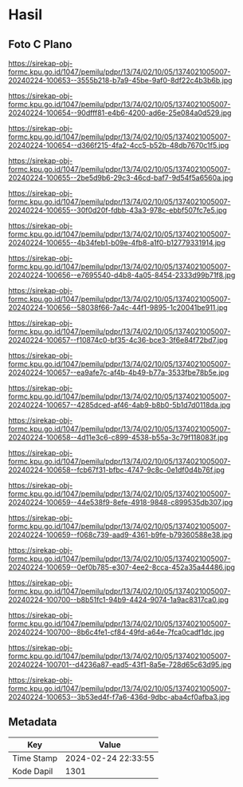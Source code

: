 # Hasil

## Foto C Plano

https://sirekap-obj-formc.kpu.go.id/1047/pemilu/pdpr/13/74/02/10/05/1374021005007-20240224-100653--3555b218-b7a9-45be-9af0-8df22c4b3b6b.jpg

https://sirekap-obj-formc.kpu.go.id/1047/pemilu/pdpr/13/74/02/10/05/1374021005007-20240224-100654--90dfff81-e4b6-4200-ad6e-25e084a0d529.jpg

https://sirekap-obj-formc.kpu.go.id/1047/pemilu/pdpr/13/74/02/10/05/1374021005007-20240224-100654--d366f215-4fa2-4cc5-b52b-48db7670c1f5.jpg

https://sirekap-obj-formc.kpu.go.id/1047/pemilu/pdpr/13/74/02/10/05/1374021005007-20240224-100655--2be5d9b6-29c3-46cd-baf7-9d54f5a6560a.jpg

https://sirekap-obj-formc.kpu.go.id/1047/pemilu/pdpr/13/74/02/10/05/1374021005007-20240224-100655--30f0d20f-fdbb-43a3-978c-ebbf507fc7e5.jpg

https://sirekap-obj-formc.kpu.go.id/1047/pemilu/pdpr/13/74/02/10/05/1374021005007-20240224-100655--4b34feb1-b09e-4fb8-a1f0-b12779331914.jpg

https://sirekap-obj-formc.kpu.go.id/1047/pemilu/pdpr/13/74/02/10/05/1374021005007-20240224-100656--e7695540-d4b8-4a05-8454-2333d99b71f8.jpg

https://sirekap-obj-formc.kpu.go.id/1047/pemilu/pdpr/13/74/02/10/05/1374021005007-20240224-100656--58038f66-7a4c-44f1-9895-1c20041be911.jpg

https://sirekap-obj-formc.kpu.go.id/1047/pemilu/pdpr/13/74/02/10/05/1374021005007-20240224-100657--f10874c0-bf35-4c36-bce3-3f6e84f72bd7.jpg

https://sirekap-obj-formc.kpu.go.id/1047/pemilu/pdpr/13/74/02/10/05/1374021005007-20240224-100657--ea9afe7c-af4b-4b49-b77a-3533fbe78b5e.jpg

https://sirekap-obj-formc.kpu.go.id/1047/pemilu/pdpr/13/74/02/10/05/1374021005007-20240224-100657--4285dced-af46-4ab9-b8b0-5b1d7d0118da.jpg

https://sirekap-obj-formc.kpu.go.id/1047/pemilu/pdpr/13/74/02/10/05/1374021005007-20240224-100658--4d11e3c6-c899-4538-b55a-3c79f118083f.jpg

https://sirekap-obj-formc.kpu.go.id/1047/pemilu/pdpr/13/74/02/10/05/1374021005007-20240224-100658--fcb67f31-bfbc-4747-9c8c-0e1df0d4b76f.jpg

https://sirekap-obj-formc.kpu.go.id/1047/pemilu/pdpr/13/74/02/10/05/1374021005007-20240224-100659--44e538f9-8efe-4918-9848-c899535db307.jpg

https://sirekap-obj-formc.kpu.go.id/1047/pemilu/pdpr/13/74/02/10/05/1374021005007-20240224-100659--f068c739-aad9-4361-b9fe-b79360588e38.jpg

https://sirekap-obj-formc.kpu.go.id/1047/pemilu/pdpr/13/74/02/10/05/1374021005007-20240224-100659--0ef0b785-e307-4ee2-8cca-452a35a44486.jpg

https://sirekap-obj-formc.kpu.go.id/1047/pemilu/pdpr/13/74/02/10/05/1374021005007-20240224-100700--b8b51fc1-94b9-4424-9074-1a9ac8317ca0.jpg

https://sirekap-obj-formc.kpu.go.id/1047/pemilu/pdpr/13/74/02/10/05/1374021005007-20240224-100700--8b6c4fe1-cf84-49fd-a64e-7fca0cadf1dc.jpg

https://sirekap-obj-formc.kpu.go.id/1047/pemilu/pdpr/13/74/02/10/05/1374021005007-20240224-100701--d4236a87-ead5-43f1-8a5e-728d65c63d95.jpg

https://sirekap-obj-formc.kpu.go.id/1047/pemilu/pdpr/13/74/02/10/05/1374021005007-20240224-100653--3b53ed4f-f7a6-436d-9dbc-aba4cf0afba3.jpg


## Metadata

| Key        | Value               |
| ---------- | ------------------- |
| Time Stamp | 2024-02-24 22:33:55 |
| Kode Dapil | 1301                |



